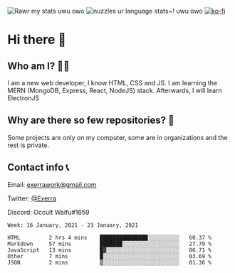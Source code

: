 ![Rawr my stats uwu owo](https://github-readme-stats.vercel.app/api?username=Exerra&show_icons=true&theme=buefy)
![nuzzles ur language stats~! uwu owo](https://github-readme-stats.vercel.app/api/top-langs/?username=Exerra&layout=compact)
[![ko-fi](https://www.ko-fi.com/img/githubbutton_sm.svg)](https://ko-fi.com/X8X130H96)
# Hi there 👋
## Who am I? 🙋‍♀️
I am a new web developer, I know HTML, CSS and JS. I am learning the MERN (MongoDB, Express, React, NodeJS) stack. Afterwards, I will learn ElectronJS
## Why are there so few repositories? 🤔
Some projects are only on my computer, some are in organizations and the rest is private.
## Contact info 📞
Email: [exerrawork@gmail.com](mailto:exerrawork@gmail.com)

Twitter: [@Exerra](https://twitter.com/exerra)

Discord: Occult Waifu#1659

<!--START_SECTION:waka-->
```text
Week: 16 January, 2021 - 23 January, 2021

HTML         2 hrs 4 mins    ███████████████░░░░░░░░░░   60.37 % 
Markdown     57 mins         ███████░░░░░░░░░░░░░░░░░░   27.79 % 
JavaScript   13 mins         █▓░░░░░░░░░░░░░░░░░░░░░░░   06.71 % 
Other        7 mins          █░░░░░░░░░░░░░░░░░░░░░░░░   03.69 % 
JSON         2 mins          ▒░░░░░░░░░░░░░░░░░░░░░░░░   01.36 % 
```
<!--END_SECTION:waka-->

